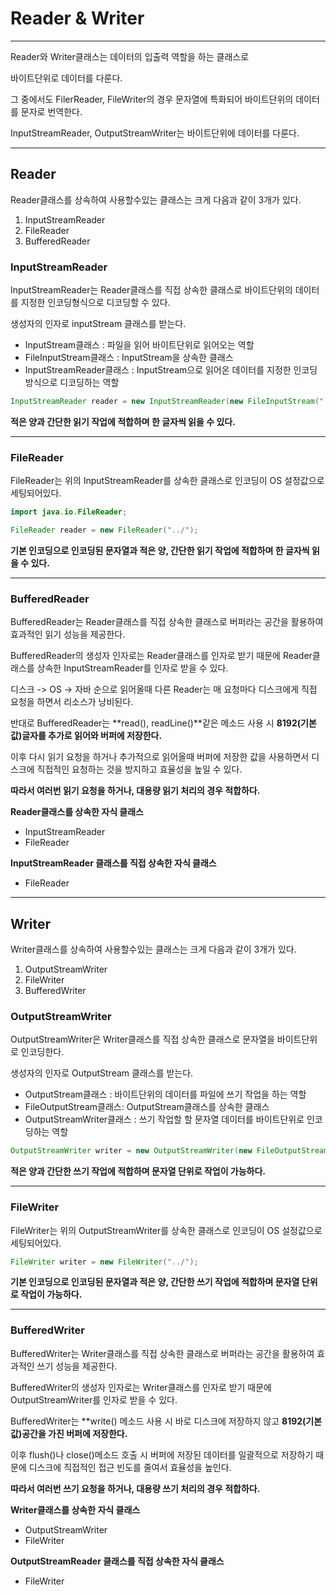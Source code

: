 # Reader & Writer

---

Reader와 Writer클래스는 데이터의 입출력 역할을 하는 클래스로

바이트단위로 데이터를 다룬다.

그 중에서도 FilerReader, FileWriter의 경우 문자열에 특화되어 바이트단위의 데이터를 문자로 번역한다.

InputStreamReader, OutputStreamWriter는 바이트단위에 데이터를 다룬다.

---

## Reader

Reader클래스를 상속하여 사용할수있는 클래스는 크게 다음과 같이 3개가 있다.

1. InputStreamReader
2. FileReader
3. BufferedReader


### InputStreamReader
InputStreamReader는 Reader클래스를 직접 상속한 클래스로 바이트단위의 데이터를 지정한 인코딩형식으로 디코딩할 수 있다.

생성자의 인자로 inputStream 클래스를 받는다.

- InputStream클래스 : 파일을 읽어 바이트단위로 읽어오는 역할
- FileInputStream클래스 : InputStream을 상속한 클래스
- InputStreamReader클래스 : InputStream으로 읽어온 데이터를 지정한 인코딩 방식으로 디코딩하는 역할

```java
InputStreamReader reader = new InputStreamReader(new FileInputStream("../"), "UTF-8");
```
**적은 양과 간단한 읽기 작업에 적합하며 한 글자씩 읽을 수 있다.**

---

### FileReader
FileReader는 위의 InputStreamReader를 상속한 클래스로 인코딩이 OS 설정값으로 세팅되어있다.

```java
import java.io.FileReader;

FileReader reader = new FileReader("../");
```

**기본 인코딩으로 인코딩된 문자열과 적은 양, 간단한 읽기 작업에 적합하며 한 글자씩 읽을 수 있다.**

---

### BufferedReader
BufferedReader는 Reader클래스를 직접 상속한 클래스로 버퍼라는 공간을 활용하여 효과적인 읽기 성능을 제공한다.

BufferedReader의 생성자 인자로는 Reader클래스를 인자로 받기 때문에 Reader클래스를 상속한 InputStreamReader를 인자로 받을 수 있다.

디스크 -> OS -> 자바 순으로 읽어올때 다른 Reader는 매 요청마다 디스크에게 직접 요청을 하면서 리소스가 낭비된다.

반대로 BufferedReader는 **read(), readLine()**같은 메소드 사용 시 **8192(기본값)글자를 추가로 읽어와 버퍼에 저장한다.**

이후 다시 읽기 요청을 하거나 추가적으로 읽어올때 버퍼에 저장한 값을 사용하면서 디스크에 직접적인 요청하는 것을 방지하고 효율성을 높일 수 있다.

**따라서 여러번 읽기 요청을 하거나, 대용량 읽기 처리의 경우 적합하다.**

**Reader클래스를 상속한 자식 클래스**
- InputStreamReader
- FileReader

**InputStreamReader 클래스를 직접 상속한 자식 클래스**
- FileReader



---

## Writer

Writer클래스를 상속하여 사용할수있는 클래스는 크게 다음과 같이 3개가 있다.

1. OutputStreamWriter
2. FileWriter
3. BufferedWriter

### OutputStreamWriter
OutputStreamWriter은 Writer클래스를 직접 상속한 클래스로 문자열을 바이트단위로 인코딩한다.

생성자의 인자로 OutputStream 클래스를 받는다.

- OutputStream클래스 : 바이트단위의 데이터를 파일에 쓰기 작업을 하는 역할
- FileOutputStream클래스: OutputStream클래스를 상속한 클래스
- OutputStreamWriter클래스 : 쓰기 작업할 할 문자열 데이터를 바이트단위로 인코딩하는 역할

```java
OutputStreamWriter writer = new OutputStreamWriter(new FileOutputStream("../"), "UTF-8");
```

**적은 양과 간단한 쓰기 작업에 적합하며 문자열 단위로 작업이 가능하다.**

---

### FileWriter
FileWriter는 위의 OutputStreamWriter를 상속한 클래스로 인코딩이 OS 설정값으로 세팅되어있다.

```java
FileWriter writer = new FileWriter("../");
```

**기본 인코딩으로 인코딩된 문자열과 적은 양, 간단한 쓰기 작업에 적합하며 문자열 단위로 작업이 가능하다.**

---

### BufferedWriter
BufferedWriter는 Writer클래스를 직접 상속한 클래스로 버퍼라는 공간을 활용하여 효과적인 쓰기 성능을 제공한다.

BufferedWriter의 생성자 인자로는 Writer클래스를 인자로 받기 때문에 OutputStreamWriter를 인자로 받을 수 있다.

BufferedWriter는 **write() 메소드 사용 시 바로 디스크에 저장하지 않고 **8192(기본값)공간을 가진 버퍼에 저장한다.**

이후 flush()나 close()메소드 호출 시 버퍼에 저장된 데이터를 일괄적으로 저장하기 때문에 디스크에 직접적인 접근 빈도를 줄여서 효율성을 높인다.

**따라서 여러번 쓰기 요청을 하거나, 대용량 쓰기 처리의 경우 적합하다.**

**Writer클래스를 상속한 자식 클래스**
- OutputStreamWriter
- FileWriter

**OutputStreamReader 클래스를 직접 상속한 자식 클래스**
- FileWriter




